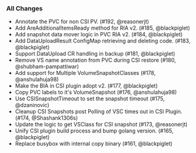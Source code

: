 ### All Changes

  * Annotate the PVC for non CSI PV. (#192, @reasonerjt)
  * Add AreAdditionalItemsReady method for RIA v2. (#185, @blackpiglet)
  * Add snapshot data mover logic in PVC RIA v2. (#184, @blackpiglet)
  * Add DataUploadResult ConfigMap retrieving and deleting code. (#183, @blackpiglet)
  * Support DataUpload CR handling in backup (#181, @blackpiglet)
  * Remove VS name annotation from PVC during CSI restore (#180, @shubham-pampattiwar)
  * Add support for Multiple VolumeSnapshotClasses (#178, @anshulahuja98)
  * Make the BIA in CSI plugin adopt v2. (#177, @blackpiglet)
  * Copy PVC labels to it's VolumeSnapshot (#176, @anshulahuja98)
  * Use CSISnapshotTimeout to set the snapshot timeout (#175, @dzaninovic)
  * Cleanup CSI Snapshots post Polling of VSC times out in CSI Plugin. (#174, @Shashank1306s)
  * Update the logic to get VSClass for CSI snapshot (#173, @reasonerjt)
  * Unify CSI plugin build process and bump golang version. (#165, @blackpiglet)
  * Replace busybox with internal copy binary (#161, @blackpiglet)